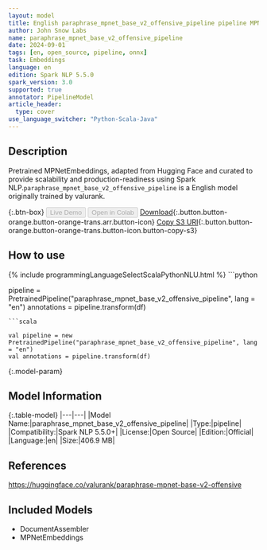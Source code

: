 ```yaml
---
layout: model
title: English paraphrase_mpnet_base_v2_offensive_pipeline pipeline MPNetEmbeddings from valurank
author: John Snow Labs
name: paraphrase_mpnet_base_v2_offensive_pipeline
date: 2024-09-01
tags: [en, open_source, pipeline, onnx]
task: Embeddings
language: en
edition: Spark NLP 5.5.0
spark_version: 3.0
supported: true
annotator: PipelineModel
article_header:
  type: cover
use_language_switcher: "Python-Scala-Java"
---
```


## Description

Pretrained MPNetEmbeddings, adapted from Hugging Face and curated to provide scalability and production-readiness using Spark NLP.`paraphrase_mpnet_base_v2_offensive_pipeline` is a English model originally trained by valurank.

{:.btn-box}
<button class="button button-orange" disabled>Live Demo</button>
<button class="button button-orange" disabled>Open in Colab</button>
[Download](https://s3.amazonaws.com/auxdata.johnsnowlabs.com/public/models/paraphrase_mpnet_base_v2_offensive_pipeline_en_5.5.0_3.0_1725225245129.zip){:.button.button-orange.button-orange-trans.arr.button-icon}
[Copy S3 URI](s3://auxdata.johnsnowlabs.com/public/models/paraphrase_mpnet_base_v2_offensive_pipeline_en_5.5.0_3.0_1725225245129.zip){:.button.button-orange.button-orange-trans.button-icon.button-copy-s3}

## How to use



<div class="tabs-box" markdown="1">
{% include programmingLanguageSelectScalaPythonNLU.html %}
```python

pipeline = PretrainedPipeline("paraphrase_mpnet_base_v2_offensive_pipeline", lang = "en")
annotations =  pipeline.transform(df)   

```
```scala

val pipeline = new PretrainedPipeline("paraphrase_mpnet_base_v2_offensive_pipeline", lang = "en")
val annotations = pipeline.transform(df)

```
</div>

{:.model-param}
## Model Information

{:.table-model}
|---|---|
|Model Name:|paraphrase_mpnet_base_v2_offensive_pipeline|
|Type:|pipeline|
|Compatibility:|Spark NLP 5.5.0+|
|License:|Open Source|
|Edition:|Official|
|Language:|en|
|Size:|406.9 MB|

## References

https://huggingface.co/valurank/paraphrase-mpnet-base-v2-offensive

## Included Models

- DocumentAssembler
- MPNetEmbeddings